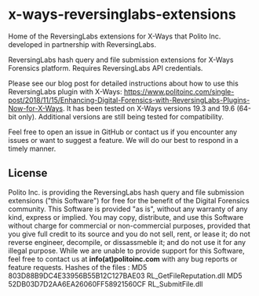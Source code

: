 # x-ways-reversinglabs-extensions
Home of the ReversingLabs extensions for X-Ways that Polito Inc. developed in partnership with ReversingLabs.

ReversingLabs hash query and file submission extensions for X-Ways Forensics platform. Requires ReversingLabs API credentials.

Please see our blog post for detailed instructions about how to use this ReversingLabs plugin with X-Ways: https://www.politoinc.com/single-post/2018/11/15/Enhancing-Digital-Forensics-with-ReversingLabs-Plugins-Now-for-X-Ways. It has been tested on X-Ways versions 19.3 and 19.6 (64-bit only). Additional versions are still being tested for compatibility. 

Feel free to open an issue in GitHub or contact us if you encounter any issues or want to suggest a feature. We will do our best to respond in a timely manner.

## License
Polito Inc. is providing the ReversingLabs hash query and file submission extensions ("this Software") for free for the benefit of the Digital Forensics community. This Software is provided "as is", without any warranty of any kind, express or implied. You may copy, distribute, and use this Software without charge for commercial or non-commercial purposes, provided that you give full credit to its source and you do not sell, rent, or lease it; do not reverse engineer, decompile, or dissassmeble it; and do not use it for any illegal purpose. While we are unable to provide support for this Software, feel free to contact us at <b>info(at)politoinc.com</b> with any bug reports or feature requests.
Hashes of the files : 
MD5             803D88B9DC4E33956B55B12C127BAE03 RL_GetFileReputation.dll
MD5             52DB03D7D2AA6EA26060FF58921560CF RL_SubmitFile.dll
